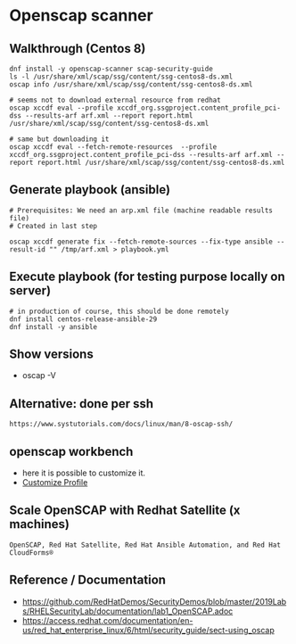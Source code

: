 # Openscap scanner 

## Walkthrough (Centos 8)

```
dnf install -y openscap-scanner scap-security-guide 
ls -l /usr/share/xml/scap/ssg/content/ssg-centos8-ds.xml
oscap info /usr/share/xml/scap/ssg/content/ssg-centos8-ds.xml

# seems not to download external resource from redhat 
oscap xccdf eval --profile xccdf_org.ssgproject.content_profile_pci-dss --results-arf arf.xml --report report.html /usr/share/xml/scap/ssg/content/ssg-centos8-ds.xml  

# same but downloading it 
oscap xccdf eval --fetch-remote-resources  --profile xccdf_org.ssgproject.content_profile_pci-dss --results-arf arf.xml --report report.html /usr/share/xml/scap/ssg/content/ssg-centos8-ds.xml 

```

## Generate playbook (ansible) 

```
# Prerequisites: We need an arp.xml file (machine readable results file) 
# Created in last step 

oscap xccdf generate fix --fetch-remote-sources --fix-type ansible --result-id "" /tmp/arf.xml > playbook.yml

```

## Execute playbook (for testing purpose locally on server) 

```
# in production of course, this should be done remotely 
dnf install centos-release-ansible-29 
dnf install -y ansible 
```

## Show versions 

  * oscap -V



## Alternative: done per ssh 

```
https://www.systutorials.com/docs/linux/man/8-oscap-ssh/

```

## openscap workbench  

  * here it is possible to customize it. 
  * [Customize Profile](http://static.open-scap.org/scap-workbench-1.1/#_customize_the_selected_profile_optional)

## Scale OpenSCAP with Redhat Satellite (x machines) 

```
OpenSCAP, Red Hat Satellite, Red Hat Ansible Automation, and Red Hat CloudForms®

```


## Reference / Documentation 

  * https://github.com/RedHatDemos/SecurityDemos/blob/master/2019Labs/RHELSecurityLab/documentation/lab1_OpenSCAP.adoc
  * https://access.redhat.com/documentation/en-us/red_hat_enterprise_linux/6/html/security_guide/sect-using_oscap

